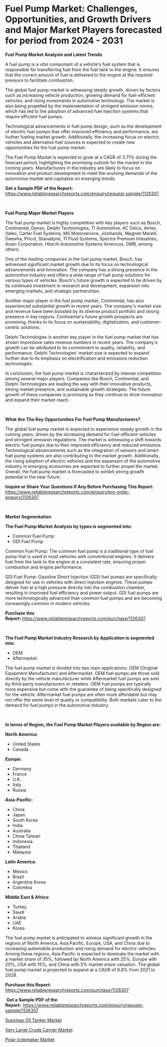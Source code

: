 <p><h1>Fuel Pump Market: Challenges, Opportunities, and Growth Drivers and Major Market Players forecasted for period from 2024 - 2031</h1></p><p><strong>Fuel Pump Market Analysis and Latest Trends</strong></p>
<p><p>A fuel pump is a vital component of a vehicle's fuel system that is responsible for transferring fuel from the fuel tank to the engine. It ensures that the correct amount of fuel is delivered to the engine at the required pressure to facilitate combustion.</p><p>The global fuel pump market is witnessing steady growth, driven by factors such as increasing vehicle production, growing demand for fuel-efficient vehicles, and rising investments in automotive technology. The market is also being propelled by the implementation of stringent emission norms, which has led to the adoption of advanced fuel injection systems that require efficient fuel pumps.</p><p>Technological advancements in fuel pump design, such as the development of electric fuel pumps that offer improved efficiency and performance, are further fueling market growth. Additionally, the increasing focus on electric vehicles and alternative fuel sources is expected to create new opportunities for the fuel pump market.</p><p>The Fuel Pump Market is expected to grow at a CAGR of 3.71% during the forecast period, highlighting the promising outlook for the market in the coming years. Manufacturers in the industry are likely to focus on innovation and product development to meet the evolving demands of the automotive market and capitalize on emerging trends.</p></p>
<p><strong>Get a Sample PDF of the Report:&nbsp;</strong> <a href="https://www.reliableresearchreports.com/enquiry/request-sample/1126307">https://www.reliableresearchreports.com/enquiry/request-sample/1126307</a></p>
<p>&nbsp;</p>
<p><strong>Fuel Pump Major Market Players</strong></p>
<p><p>The fuel pump market is highly competitive with key players such as Bosch, Continental, Denso, Delphi Technologies, TI Automotive, AC Delco, Airtex, Valeo, Carter Fuel Systems, MS Motorservice, Joinhands, Magneti Marelli, Daewha, Pricol, Stanadyne, TI Fluid Systems, Spectra Premium Industries, Aisan Corporation, Hitachi Automotive Systems Americas, GMB, among others.</p><p>One of the leading companies in the fuel pump market, Bosch, has witnessed significant market growth due to its focus on technological advancements and innovation. The company has a strong presence in the automotive industry and offers a wide range of fuel pump solutions for various types of vehicles. Bosch's future growth is expected to be driven by its continued investment in research and development, expansion into emerging markets, and strategic partnerships.</p><p>Another major player in the fuel pump market, Continental, has also experienced substantial growth in recent years. The company's market size and revenue have been boosted by its diverse product portfolio and strong presence in key regions. Continental's future growth prospects are promising, thanks to its focus on sustainability, digitalization, and customer-centric solutions.</p><p>Delphi Technologies is another key player in the fuel pump market that has shown impressive sales revenue numbers in recent years. The company's growth can be attributed to its commitment to quality, reliability, and performance. Delphi Technologies' market size is expected to expand further due to its emphasis on electrification and emissions reduction technologies.</p><p>In conclusion, the fuel pump market is characterized by intense competition among several major players. Companies like Bosch, Continental, and Delphi Technologies are leading the way with their innovative products, strong market presence, and sustainable growth strategies. The future growth of these companies is promising as they continue to drive innovation and expand their market reach.</p></p>
<p>&nbsp;</p>
<p><strong>What Are The Key Opportunities For Fuel Pump Manufacturers?</strong></p>
<p><p>The global fuel pump market is expected to experience steady growth in the coming years, driven by the increasing demand for fuel-efficient vehicles and stringent emission regulations. The market is witnessing a shift towards electric fuel pumps due to their improved efficiency and reduced emissions. Technological advancements such as the integration of sensors and smart fuel pump systems are also contributing to the market growth. Additionally, the rising adoption of electric vehicles and the expansion of the automotive industry in emerging economies are expected to further propel the market. Overall, the fuel pump market is forecasted to exhibit strong growth potential in the near future.</p></p>
<p><strong>Inquire or Share Your Questions If Any Before Purchasing This Report:</strong> <a href="https://www.reliableresearchreports.com/enquiry/pre-order-enquiry/1126307">https://www.reliableresearchreports.com/enquiry/pre-order-enquiry/1126307</a></p>
<p>&nbsp;</p>
<p><strong>Market Segmentation</strong></p>
<p><strong>The Fuel Pump Market Analysis by types is segmented into:</strong></p>
<p><ul><li>Common Fuel Pump</li><li>GDI Fuel Pump</li></ul></p>
<p><p>Common Fuel Pump: The common fuel pump is a traditional type of fuel pump that is used in most vehicles with conventional engines. It delivers fuel from the tank to the engine at a consistent rate, ensuring proper combustion and engine performance.</p><p>GDI Fuel Pump: Gasoline Direct Injection (GDI) fuel pumps are specifically designed for use in vehicles with direct injection engines. These pumps deliver fuel at a high pressure directly into the combustion chamber, resulting in improved fuel efficiency and power output. GDI fuel pumps are more technologically advanced than common fuel pumps and are becoming increasingly common in modern vehicles.</p></p>
<p><strong>Purchase this Report:&nbsp;</strong><a href="https://www.reliableresearchreports.com/purchase/1126307">https://www.reliableresearchreports.com/purchase/1126307</a></p>
<p>&nbsp;</p>
<p><strong>The Fuel Pump Market Industry Research by Application is segmented into:</strong></p>
<p><ul><li>OEM</li><li>Aftermarket</li></ul></p>
<p><p>The fuel pump market is divided into two main applications: OEM (Original Equipment Manufacturer) and Aftermarket. OEM fuel pumps are those sold directly by the vehicle manufacturer while Aftermarket fuel pumps are sold by third-party manufacturers or retailers. OEM fuel pumps are typically more expensive but come with the guarantee of being specifically designed for the vehicle. Aftermarket fuel pumps are often more affordable but may not offer the same level of quality or compatibility. Both markets cater to the demand for fuel pumps in the automotive industry.</p></p>
<p>&nbsp;</p>
<p><strong>In terms of Region, the Fuel Pump Market Players available by Region are:</strong></p>
<p>
    <p> <strong> North America: </strong>
        <ul>
            <li>United States</li>
            <li>Canada</li>
        </ul>
        </p> 
    <p> <strong> Europe: </strong>
        <ul>
            <li>Germany</li>
            <li>France</li>
            <li>U.K.</li>
            <li>Italy</li>
            <li>Russia</li>
        </ul>
        </p> 
    <p> <strong> Asia-Pacific: </strong>
        <ul>
            <li>China</li>
            <li>Japan</li>
            <li>South Korea</li>
            <li>India</li>
            <li>Australia</li>
            <li>China Taiwan</li>
            <li>Indonesia</li>
            <li>Thailand</li>
            <li>Malaysia</li>
        </ul>
        </p> 
    <p> <strong> Latin America: </strong>
        <ul>
            <li>Mexico</li>
            <li>Brazil</li>
            <li>Argentina Korea</li>
            <li>Colombia</li>
        </ul>
        </p> 
    <p> <strong> Middle East & Africa: </strong>
        <ul>
            <li>Turkey</li>
            <li>Saudi</li>
            <li>Arabia</li>
            <li>UAE</li>
            <li>Korea</li>
        </ul>
    </p>
    </p>
<p><p>The fuel pump market is anticipated to witness significant growth in the regions of North America, Asia Pacific, Europe, USA, and China due to increasing automobile production and rising demand for electric vehicles. Among these regions, Asia Pacific is expected to dominate the market with a market share of 35%, followed by North America with 25%, Europe with 20%, USA with 15%, and China with 5% market share valuation. The global fuel pump market is projected to expand at a CAGR of 6.8% from 2021 to 2028.</p></p>
<p><strong>Purchase this Report: </strong><a href="https://www.reliableresearchreports.com/purchase/1126307">https://www.reliableresearchreports.com/purchase/1126307</a></p>
<p>&nbsp;<strong>Get a Sample PDF of the Report:&nbsp;&nbsp;</strong><a href="https://www.reliableresearchreports.com/enquiry/request-sample/1126307">https://www.reliableresearchreports.com/enquiry/request-sample/1126307</a></p>
<p><strong></strong></p>
<p><p><a href="https://github.com/mauripalmi/Market-Research-Report-List-2/blob/main/suezmax-oil-tanker-market.md">Suezmax Oil Tanker Market</a></p><p><a href="https://github.com/gulaimolin/Market-Research-Report-List-3/blob/main/very-large-crude-carrier-market.md">Very Large Crude Carrier Market</a></p><p><a href="https://github.com/RoccoManning/Market-Research-Report-List-3/blob/main/polar-icebreaker-market.md">Polar Icebreaker Market</a></p></p>
